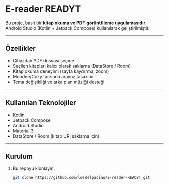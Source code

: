 # E-reader READYT

Bu proje, basit bir **kitap okuma ve PDF görüntüleme uygulamasıdır**.  
Android Studio (Kotlin + Jetpack Compose) kullanılarak geliştirilmiştir.  

---

## Özellikler
- Cihazdan PDF dosyası seçme
- Seçilen kitapları kalıcı olarak saklama (DataStore / Room)
- Kitap okuma deneyimi (sayfa kaydırma, zoom)
- Moodee/Cozy tarzında arayüz tasarımı
- Tema değişikliği ve arka plan müziği desteği

---

## Kullanılan Teknolojiler
- Kotlin  
- Jetpack Compose  
- Android Studio  
- Material 3  
- DataStore / Room (kitap URI saklama için)

---

## Kurulum
1. Bu repoyu klonlayın:
   ```bash
   git clone https://github.com/loedelpacino/E-reader-READYT.git
